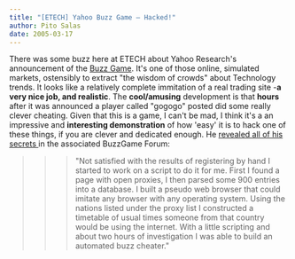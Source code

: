 ```yaml
---
title: "[ETECH] Yahoo Buzz Game – Hacked!"
author: Pito Salas
date: 2005-03-17
---
```




There was some buzz here at ETECH about Yahoo Research's announcement of the
[Buzz Game](<http://buzz.research.yahoo.com/bk/index.html>). It's one of those
online, simulated markets, ostensibly to extract "the wisdom of crowds" about
Technology trends. It looks like a relatively complete immitation of a real
trading site -**a very nice job, and realistic**. The **cool/amusing**
development is that **hours** after it was announced a player called "gogogo"
posted did some really clever cheating. Given that this is a game, I can't be
mad, I think it's a an impressive and **interesting demonstration** of how
'easy' it is to hack one of these things, if you are clever and dedicated
enough. He [revealed all of his secrets
](<http://buzz.research.yahoo.com/dm/forum/forumMsg.html?_fid=1&_msgNo=39>)in
the associated BuzzGame Forum:

>>

>>> "Not satisfied with the results of registering by hand I started to work
on a script to do it for me. First I found a page with open proxies, I then
parsed some 900 entries into a database.  I built a pseudo web browser that
could imitate any browser with any operating system. Using the nations listed
under the proxy list I constructed a timetable of usual times someone from
that country would be using the internet. With a little scripting and about
two hours of investigation I was able to build an automated buzz cheater."


